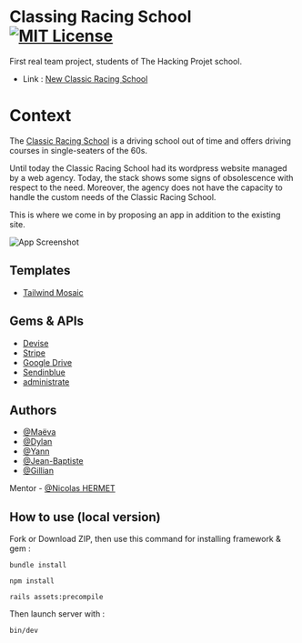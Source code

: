 
# Classing Racing School [![MIT License](https://img.shields.io/badge/License-MIT-green.svg)](https://choosealicense.com/licenses/mit/)

First real team project, students of The Hacking Projet school.

 -  Link : [New Classic Racing School](https://classic-racing-school.fly.dev/) 

# Context


The [Classic Racing School](https://www.classicracinggroup.com) is a driving school out of time and offers driving courses in single-seaters of the 60s.

Until today the Classic Racing School had its wordpress website managed by a web agency. Today, the stack shows some signs of obsolescence with respect to the need. Moreover, the agency does not have the capacity to handle the custom needs of the Classic Racing School.

This is where we come in by proposing an app in addition to the existing site.





![App Screenshot](https://www.classicracinggroup.com/wp-content/uploads/2022/11/stage-pilotage-monoplace.jpg)


## Templates

 - [Tailwind Mosaic](https://cruip.com/demos/mosaic/)

 ## Gems & APIs

 - [Devise](https://github.com/heartcombo/devise)
 - [Stripe](https://stripe.com/)
 - [Google Drive](https://console.cloud.google.com/apis/library/drive.googleapis.com?pli=1&project=engaged-wonder-369614)
 - [Sendinblue](https://fr.sendinblue.com/)
 - [administrate](https://github.com/thoughtbot/administrate)


## Authors
 - [@Maëva](https://github.com/MaevaGilles)
 - [@Dylan](https://github.com/DylanDor)
 - [@Yann](https://github.com/YannGUIOT)
 - [@Jean-Baptiste](https://github.com/JBE29)
 - [@Gillian](https://github.com/GillianLEVERT)

Mentor - [@Nicolas HERMET](https://github.com/Nicolas-Hermet)


## How to use (local version)

Fork or Download ZIP, then use this command for installing framework & gem :

`bundle install`

`npm install`

`rails assets:precompile`


Then launch server with :

`
bin/dev
`
